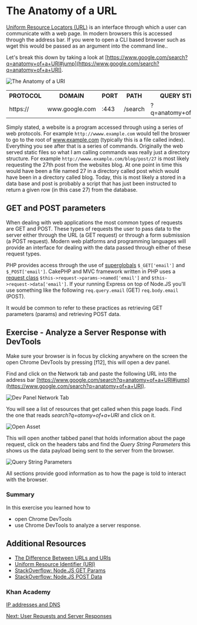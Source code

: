 # The Anatomy of a URL

[Uniform Resource Locators (URL)](https://tools.ietf.org/html/rfc1738) is an interface through which a user can communicate with a web page. In modern browsers this is accessed through the address bar. If you were to open a CLI based browser such as wget this would be passed as an argument into the command line..

Let's break this down by taking a look at [https://www.google.com/search?q=anatomy+of+a+URI#jump](https://www.google.com/search?q=anatomy+of+a+URI).

![The Anatomy of a URI](../img/url.png)

<table>
  <tr>
    <th>PROTOCOL</th>
    <th>DOMAIN</th>
    <th>PORT</th>
    <th>PATH</th>
    <th>QUERY STRING</th>
    <th>FRAGMENT</th>
  </tr>
  <tr>
    <td>https://</td>
    <td>www.google.com</td>
    <td>:443</td>
    <td>/search</td>
    <td>?q=anatomy+of+a+URL</td>
    <td>#jump</td>
  </tr>
</table>

Simply stated, a website is a program accessed through using a series of web protocols. For example ```http://wwww.example.com``` would tell the broswer to go to the root of www.example.com (typically this is a file called index). Everything you see after that is a series of commands. Originally the web served static files so what I am calling commands was really just a  directory structure. For example ```http://wwww.example.com/blog/post/27``` is most likely requesting the 27th post from the websites blog. At one point in time this would have been a file named 27 in a directory called post which would have been in a directory called blog. Today, this is most likely a stored in a data base and post is probably a script that has just been instructed to return a given row (in this case 27) from the database.


## GET and POST parameters

When dealing with web applications the most common types of requests are GET and POST. These types of requests the user to pass data to the server either through the URL (a GET request) or through a form submission (a POST request). Modern web platforms and programming languages will provide an interface for dealing with the data passed through either of these request types.

PHP provides access through the use of [superglobals](http://php.net/manual/en/language.variables.superglobals.php) ```$_GET['email']``` and ```$_POST['email']```. CakePHP and MVC framework written in PHP uses a [request class](https://book.cakephp.org/2.0/en/controllers/request-response.html) ```$this->request->params->named['email']``` and ```$this->request->data['email']```. If your running Express on top of Node.JS you'll use something like the following ```req.query.email``` (GET) ```req.body.email``` (POST).

It would be common to refer to these practices as retrieving GET parameters (params) and retrieving POST data.

## Exercise - Analyze a Server Response with DevTools

Make sure your browser is in focus by clicking anywhere on the screen the open Chrome DevTools by pressing [f12], this will open a dev panel. 

Find and click on the Network tab and paste the following URL into the address bar [https://www.google.com/search?q=anatomy+of+a+URI#jump](https://www.google.com/search?q=anatomy+of+a+URI).

![Dev Panel Network Tab](../img/web/network.png)

You will see a list of resources that get called when this page loads. Find the one that reads *search?q=atomy+of+a+URI* and click on it.

![Open Asset](../img/web/asset.png)

This will open another tabbed panel that holds information about the page request, click on the headers tabs and find the *Query String Parameters* this shows us the data payload being sent to the server from the browser. 

![Query String Parameters](../img/web/info.png)

All sections provide good information as to how the page is told to interact with the browser.

### Summary

In this exercise you learned how to
* open Chrome DevTools
* use Chrome DevTools to analyze a server response.

## Additional Resources

* [The Difference Between URLs and URIs](https://danielmiessler.com/study/url-uri/#gs.IU_=BhI)
* [Uniform Resource Identifier (URI)](https://tools.ietf.org/html/rfc3986)
* [StackOverflow: Node.JS GET Params](https://stackoverflow.com/questions/6912584/how-to-get-get-query-string-variables-in-express-js-on-node-js)
* [StackOverflow: Node.JS POST Data](https://stackoverflow.com/questions/4295782/how-do-you-extract-post-data-in-node-js)

### Khan Academy

[IP addresses and DNS](https://www.khanacademy.org/computing/computer-science/internet-intro/internet-works-intro/v/the-internet-ip-addresses-and-dns)

[Next: User Requests and Server Responses](02-RequestResponse.md)

